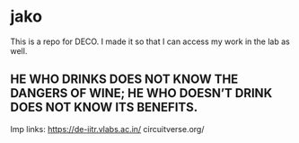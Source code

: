 # jako
This is a repo for DECO. I made it so that I can access my work in the lab as well. 

## HE WHO DRINKS DOES NOT KNOW THE DANGERS OF WINE; HE WHO DOESN’T DRINK DOES NOT KNOW ITS BENEFITS.

Imp links:
https://de-iitr.vlabs.ac.in/
circuitverse.org/